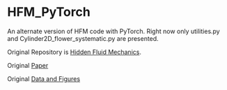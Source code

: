# HFM_PyTorch
An alternate version of HFM code with PyTorch. 
Right now only utilities.py and Cylinder2D_flower_systematic.py are presented.

Original Repository is [Hidden Fluid Mechanics](https://github.com/maziarraissi/HFM).

Original [Paper](https://science.sciencemag.org/content/367/6481/1026.abstract)

Original [Data and Figures](https://bit.ly/2NRB65U)


